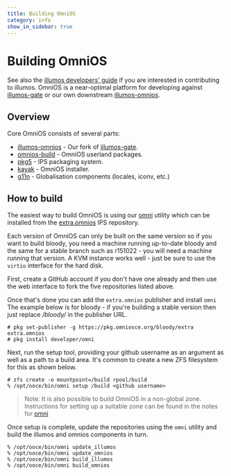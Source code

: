 ```yaml
---
title: Building OmniOS
category: info
show_in_sidebar: true
---
```


# Building OmniOS

See also the [illumos developers' guide](http://illumos.org/books/dev/)
if you are interested in contributing to illumos. OmniOS is a
near-optimal platform for developing against
[illumos-gate](https://github.com/illumos/illumos-gate) or our own
downstream
[illumos-omnios](https://github.com/omniosorg/illumos-omnios).

## Overview

Core OmniOS consists of several parts:

* [illumos-omnios](https://github.com/omniosorg/illumos-omnios)
    \- Our fork of [illumos-gate](https://github.com/illumos/illumos-gate).
* [omnios-build](https://github.com/omniosorg/omnios-build)
    \- OmniOS userland packages.
* [pkg5](https://github.com/omniosorg/pkg5)
    \- IPS packaging system.
* [kayak](https://github.com/omniosorg/kayak)
    \- OmniOS installer.
* [g11n](https://github.com/omniosorg/g11n)
    \- Globalisation components (locales, iconv, etc.)

## How to build

The easiest way to build OmniOS is using our
[omni](https://github.com/omniosorg/omni) utility which can be installed from
the [extra.omnios](https://pkg.omniosce.org/bloody/extra) IPS repository.

Each version of OmniOS can only be built on the same version so if you want
to build bloody, you need a machine running up-to-date bloody and the same
for a stable branch such as r151022 - you will need a machine running that
version. A KVM instance works well - just be sure to use the `virtio` interface
for the hard disk.

First, create a GitHub account if you don't have one already and then use
the web interface to fork the five repositories listed above.

Once that's done you can add the `extra.omnios` publisher and install `omni`
The example below is for bloody - if you're building a stable version then
just replace */bloody/* in the publisher URL.

```
# pkg set-publisher -g https://pkg.omniosce.org/bloody/extra extra.omnios
# pkg install developer/omni
```

Next, run the setup tool, providing your github username as an argument as
well as a path to a build area. It's common to create a new ZFS filesystem
for this as shown below.

```
# zfs create -o mountpoint=/build rpool/build
% /opt/ooce/bin/omni setup /build <github username>
```

> Note: It is also possible to build OmniOS in a non-global zone.
> Instructions for setting up a suitable zone can be found in the
> notes for [omni](https://github.com/omniosorg/omni/blob/master/README.md#example-build-zone-setup)

Once setup is complete, update the repositories using the `omni` utility
and build the illumos and omnios components in turn.

```
% /opt/ooce/bin/omni update_illumos
% /opt/ooce/bin/omni update_omnios
% /opt/ooce/bin/omni build_illumos
% /opt/ooce/bin/omni build_omnios
```

